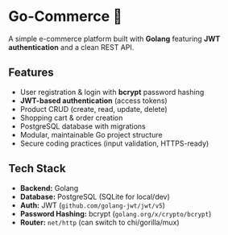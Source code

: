 # Go-Commerce 🛒
A simple e-commerce platform built with **Golang** featuring **JWT authentication** and a clean REST API.

## Features
- User registration & login with **bcrypt** password hashing
- **JWT-based authentication** (access tokens)
- Product CRUD (create, read, update, delete)
- Shopping cart & order creation
- PostgreSQL database with migrations
- Modular, maintainable Go project structure
- Secure coding practices (input validation, HTTPS-ready)

## Tech Stack
- **Backend:** Golang
- **Database:** PostgreSQL (SQLite for local/dev)
- **Auth:** JWT (`github.com/golang-jwt/jwt/v5`)
- **Password Hashing:** bcrypt (`golang.org/x/crypto/bcrypt`)
- **Router:** `net/http` (can switch to chi/gorilla/mux)


